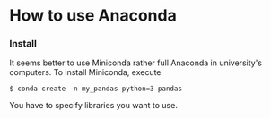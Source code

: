 # How to use Anaconda

### Install
It seems better to use Miniconda rather full Anaconda in university's computers. To install Miniconda, execute
```terminal
$ conda create -n my_pandas python=3 pandas
```
You have to specify libraries you want to use. 
